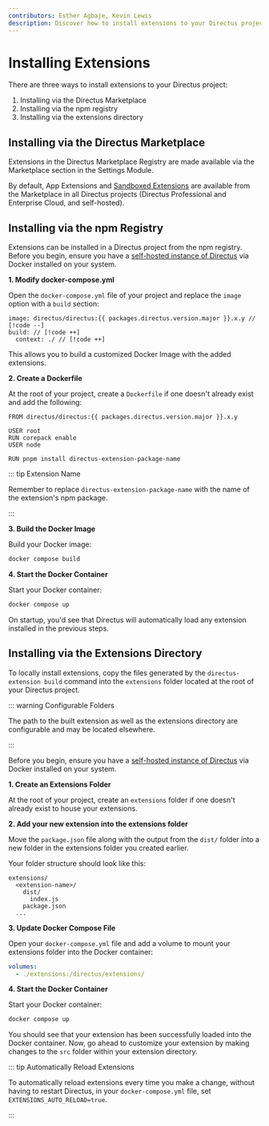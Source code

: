 ```yaml
---
contributors: Esther Agbaje, Kevin Lewis
description: Discover how to install extensions to your Directus project.
---
```


<script setup lang="ts">
import { data as packages } from '@/data/packages.data.js';
</script>

# Installing Extensions

There are three ways to install extensions to your Directus project:

1. Installing via the Directus Marketplace
2. Installing via the npm registry
3. Installing via the extensions directory

## Installing via the Directus Marketplace

Extensions in the Directus Marketplace Registry are made available via the Marketplace section in the Settings Module.

By default, App Extensions and [Sandboxed Extensions](/extensions/sandbox/introduction) are available from the
Marketplace in all Directus projects (Directus Professional and Enterprise Cloud, and self-hosted).

<Card
	title="User Guide"
	text="Learn more about installing extensions from the Directus Marketplace."
	url="/user-guide/marketplace/overview"
	style="margin: 2rem 0"
/>

<Card
	title="Publishing Guide"
	text="Learn more about publishing extensions to the Directus Marketplace."
	url="/extensions/marketplace/publishing"
/>

## Installing via the npm Registry

Extensions can be installed in a Directus project from the npm registry. Before you begin, ensure you have a
[self-hosted instance of Directus](/self-hosted/quickstart) via Docker installed on your system.

**1. Modify docker-compose.yml**

Open the `docker-compose.yml` file of your project and replace the `image` option with a `build` section:

```yaml-vue
image: directus/directus:{{ packages.directus.version.major }}.x.y // [!code --]
build: // [!code ++]
  context: ./ // [!code ++]
```

This allows you to build a customized Docker Image with the added extensions.

**2. Create a Dockerfile**

At the root of your project, create a `Dockerfile` if one doesn't already exist and add the following:

```Dockerfile-vue
FROM directus/directus:{{ packages.directus.version.major }}.x.y

USER root
RUN corepack enable
USER node

RUN pnpm install directus-extension-package-name
```

::: tip Extension Name

Remember to replace `directus-extension-package-name` with the name of the extension's npm package.

:::

**3. Build the Docker Image**

Build your Docker image:

```bash
docker compose build
```

**4. Start the Docker Container**

Start your Docker container:

```bash
docker compose up
```

On startup, you'd see that Directus will automatically load any extension installed in the previous steps.

## Installing via the Extensions Directory

To locally install extensions, copy the files generated by the `directus-extension build` command into the `extensions`
folder located at the root of your Directus project.

::: warning Configurable Folders

The path to the built extension as well as the extensions directory are configurable and may be located elsewhere.

:::

Before you begin, ensure you have a [self-hosted instance of Directus](/self-hosted/quickstart) via Docker installed on
your system.

**1. Create an Extensions Folder**

At the root of your project, create an `extensions` folder if one doesn't already exist to house your extensions.

**2. Add your new extension into the extensions folder**

Move the `package.json` file along with the output from the `dist/` folder into a new folder in the extensions folder
you created earlier.

Your folder structure should look like this:

```
extensions/
  <extension-name>/
    dist/
      index.js
    package.json
  ...
```

**3. Update Docker Compose File**

Open your `docker-compose.yml` file and add a volume to mount your extensions folder into the Docker container:

```yaml
volumes:
  - ./extensions:/directus/extensions/
```

**4. Start the Docker Container**

Start your Docker container:

```bash
docker compose up
```

You should see that your extension has been successfully loaded into the Docker container. Now, go ahead to customize
your extension by making changes to the `src` folder within your extension directory.

::: tip Automatically Reload Extensions

To automatically reload extensions every time you make a change, without having to restart Directus, in your
`docker-compose.yml` file, set `EXTENSIONS_AUTO_RELOAD=true`.

:::

